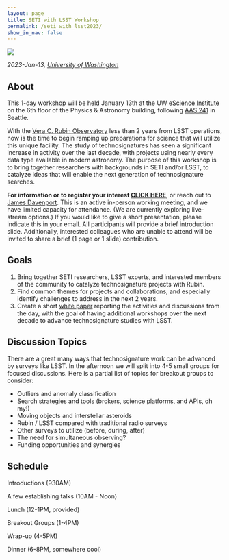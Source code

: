 ```yaml
---
layout: page
title: SETI with LSST Workshop
permalink: /seti_with_lsst2023/
show_in_nav: false
---
```


<img src="{{ site.url }}/assets/lsst_night1k.jpg">

*2023-Jan-13, [University of Washington](https://escience.washington.edu/about-us/visit-us/)*

## About
This 1-day workshop will be held January 13th at the UW [eScience Institute](https://escience.washington.edu/about-us/visit-us/) on the 6th floor of the Physics & Astronomy building, following [AAS 241](https://aas.org/meetings/aas241) in Seattle.

With the [Vera C. Rubin Observatory](https://www.lsst.org/about/project-status) less than 2 years from LSST operations, now is the time to begin ramping up preparations for science that will utilize this unique facility. The study of technosignatures has seen a significant increase in activity over the last decade, with projects using nearly every data type available in modern astronomy. The purpose of this workshop is to bring together researchers with backgrounds in SETI and/or LSST, to catalyze ideas that will enable the next generation of technosignature searches.


**For information or to register your interest [CLICK HERE](https://docs.google.com/forms/d/e/1FAIpQLSc1NWfgG_OO9ow7tPz9DqSq1wD8Drj7XL2o30hUqHk9PDQeIw/viewform?usp=sf_link)**, or reach out to <a href="mailto:jrad@uw.edu?subject=SETI with LSST Workshop">James Davenport</a>.
This is an active in-person working meeting, and we have limited capacity for attendance. (We are currently exploring live-stream options.)  If you would like to give a short presentation, please indicate this in your email. All participants will provide a brief introduction slide. Additionally, interested colleagues who are unable to attend will be invited to share a brief (1 page or 1 slide) contribution.

## Goals

1. Bring together SETI researchers, LSST experts, and interested members of the community to catalyze technosignature projects with Rubin.
2. Find common themes for projects and collaborations, and especially identify challenges to address in the next 2 years.
3. Create a short [white paper](https://en.wikipedia.org/wiki/White_paper) reporting the activities and discussions from the day, with the goal of having additional workshops over the next decade to advance technosignature studies with LSST.

## Discussion Topics
There are a great many ways that technosignature work can be advanced by surveys like LSST. In the afternoon we will split into 4-5 small groups for focused discussions. Here is a partial list of topics for breakout groups to consider:

- Outliers and anomaly classification 
- Search strategies and tools (brokers, science platforms, and APIs, oh my!)
- Moving objects and interstellar asteroids
- Rubin / LSST compared with traditional radio surveys
- Other surveys to utilize (before, during, after)
- The need for simultaneous observing?
- Funding opportunities and synergies 


## Schedule

Introductions (930AM)

A few establishing talks (10AM - Noon)

Lunch (12-1PM, provided)

Breakout Groups (1-4PM)

Wrap-up (4-5PM)

Dinner (6-8PM, somewhere cool)